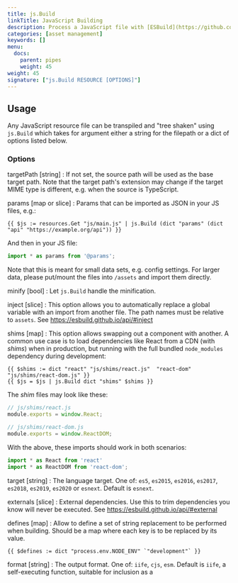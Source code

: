 ```yaml
---
title: js.Build
linkTitle: JavaScript Building
description: Process a JavaScript file with [ESBuild](https://github.com/evanw/esbuild).
categories: [asset management]
keywords: []
menu:
  docs:
    parent: pipes
    weight: 45
weight: 45
signature: ["js.Build RESOURCE [OPTIONS]"]
---
```


## Usage

Any JavaScript resource file can be transpiled and "tree shaken" using `js.Build` which takes for argument either a string for the filepath or a dict of options listed below.

### Options

targetPath [string]
: If not set, the source path will be used as the base target path.
Note that the target path's extension may change if the target MIME type is different, e.g. when the source is TypeScript.

params [map or slice]
: Params that can be imported as JSON in your JS files, e.g.:

```go-html-template
{{ $js := resources.Get "js/main.js" | js.Build (dict "params" (dict "api" "https://example.org/api")) }}
```
And then in your JS file:

```js
import * as params from '@params';
```

Note that this is meant for small data sets, e.g. config settings. For larger data, please put/mount the files into `/assets` and import them directly.

minify [bool]
: Let `js.Build` handle the minification.

inject [slice]
: This option allows you to automatically replace a global variable with an import from another file. The path names must be relative to `assets`.  See https://esbuild.github.io/api/#inject

shims [map]
: This option allows swapping out a component with another. A common use case is to load dependencies like React from a CDN  (with _shims_) when in production, but running with the full bundled `node_modules` dependency during development:

```go-html-template
{{ $shims := dict "react" "js/shims/react.js"  "react-dom" "js/shims/react-dom.js" }}
{{ $js = $js | js.Build dict "shims" $shims }}
```

The _shim_ files may look like these:

```js
// js/shims/react.js
module.exports = window.React;
```

```js
// js/shims/react-dom.js
module.exports = window.ReactDOM;
```

With the above, these imports should work in both scenarios:

```js
import * as React from 'react'
import * as ReactDOM from 'react-dom';
```

target [string]
: The language target.
  One of: `es5`, `es2015`, `es2016`, `es2017`, `es2018`, `es2019`, `es2020` or `esnext`.
  Default is `esnext`.

externals [slice]
: External dependencies. Use this to trim dependencies you know will never be executed. See https://esbuild.github.io/api/#external


defines [map]
: Allow to define a set of string replacement to be performed when building. Should be a map where each key is to be replaced by its value.

```go-html-template
{{ $defines := dict "process.env.NODE_ENV" `"development"` }}
```

format [string]
: The output format.
  One of: `iife`, `cjs`, `esm`.
  Default is `iife`, a self-executing function, suitable for inclusion as a <script> tag.

sourceMap [string]
: Whether to generate `inline` or `external` source maps from esbuild. External source maps will be written to the target with the output file name + ".map". Input source maps can be read from js.Build and node modules and combined into the output source maps. By default, source maps are not created.

### Import JS code from /assets

`js.Build` has full support for the virtual union file system in [Hugo Modules](/hugo-modules/). You can see some simple examples in this [test project](https://github.com/gohugoio/hugoTestProjectJSModImports), but in short this means that you can do this:

```js
import { hello } from 'my/module';
```

And it will resolve to the top-most `index.{js,ts,tsx,jsx}` inside `assets/my/module` in the layered file system.

```js
import { hello3 } from 'my/module/hello3';
```

Will resolve to `hello3.{js,ts,tsx,jsx}` inside `assets/my/module`.

Any imports starting with `.` is resolved relative to the current file:

```js
import { hello4 } from './lib';
```

For other files (e.g. `JSON`, `CSS`) you need to use the relative path including any extension, e.g:

```js
import * as data from 'my/module/data.json';
```

Any imports in a file outside `/assets` or that does not resolve to a component inside `/assets` will be resolved by [ESBuild](https://esbuild.github.io/) with the **project directory** as the resolve directory (used as the starting point when looking for `node_modules` etc.). Also see [hugo mod npm pack](/commands/hugo_mod_npm_pack/).  If you have any imported npm dependencies in your project, you need to make sure to run `npm install` before you run `hugo`.

Also note the new `params` option that can be passed from template to your JS files, e.g.:

```go-html-template
{{ $js := resources.Get "js/main.js" | js.Build (dict "params" (dict "api" "https://example.org/api")) }}
```
And then in your JS file:

```js
import * as params from '@params';
```

Hugo will, by default, generate a `assets/jsconfig.json` file that maps the imports. This is useful for navigation/intellisense help inside code editors, but if you don't need/want it, you can [turn it off](/getting-started/configuration/#configure-build).


### Include Dependencies In package.json / node_modules

Any imports in a file outside `/assets` or that does not resolve to a component inside `/assets` will be resolved by [ESBuild](https://esbuild.github.io/) with the **project directory** as the resolve directory (used as the starting point when looking for `node_modules` etc.). Also see [hugo mod npm pack](/commands/hugo_mod_npm_pack/).  If you have any imported npm dependencies in your project, you need to make sure to run `npm install` before you run `hugo`.

The start directory for resolving npm packages (aka. packages that live inside a `node_modules` folder) is always the main project folder.

**Note:** If you're developing a theme/component that is supposed to be imported and depends on dependencies inside `package.json`, we recommend reading about [hugo mod npm pack](/commands/hugo_mod_npm_pack/), a tool to consolidate all the npm dependencies in a project.


### Examples

```go-html-template
{{ $built := resources.Get "js/index.js" | js.Build "main.js" }}
```

Or with options:

```go-html-template
{{ $externals := slice "react" "react-dom" }}
{{ $defines := dict "process.env.NODE_ENV" `"development"` }}

{{ $opts := dict "targetPath" "main.js" "externals" $externals "defines" $defines }}
{{ $built := resources.Get "scripts/main.js" | js.Build $opts }}
<script src="{{ $built.RelPermalink }}" defer></script>
```
